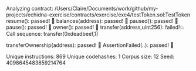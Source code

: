 Analyzing contract: /Users/Claire/Documents/work/github/my-projects/echidna-exercise/contracts/exercise/exe4/testToken.sol:TestToken
resume():  passed! 🎉
balances(address):  passed! 🎉
paused():  passed! 🎉
pause():  passed! 🎉
owner():  passed! 🎉
transfer(address,uint256): failed!💥  
  Call sequence:
    transfer(0xdeadbeef,1)


transferOwnership(address):  passed! 🎉
AssertionFailed(..):  passed! 🎉

Unique instructions: 869
Unique codehashes: 1
Corpus size: 12
Seed: 4098645483859214764
